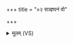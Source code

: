 +++
title = "०२ सञ्ज्ञपनं वो"

+++
<details><summary>मूलम् (VS)</summary>

सं॒ज्ञप॑नं वो॒ मन॒सोऽथो॑ संज्ञप॑नं हृ॒दः।  
अथो॒ भग॑स्य॒ यच्छ्रा॒न्तं तेन॒ संज्ञ॑पयामि वः ॥
</details>